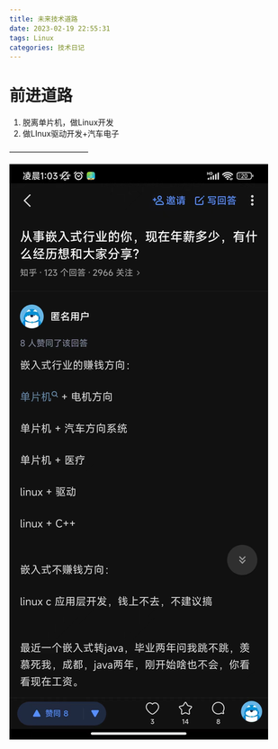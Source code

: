 ```yaml
---
title: 未来技术道路
date: 2023-02-19 22:55:31
tags: Linux
categories: 技术日记
---
```


# 前进道路

1. 脱离单片机，做Linux开发
2. 做LInux驱动开发+汽车电子

  ——————————

![道路](/img/图片1.jpg)